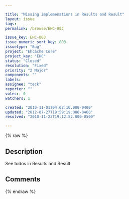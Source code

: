 ```yaml
---

title: "Missing implemenations in Results and Result"
layout: issue
tags: 
permalink: /browse/EHC-803

issue_key: EHC-803
issue_numeric_sort_key: 803
issuetype: "Bug"
project: "Ehcache Core"
project_key: "EHC"
status: "Closed"
resolution: "Fixed"
priority: "2 Major"
components: ""
labels: 
assignee: "teck"
reporter: ""
votes:  0
watchers: 1

created: "2010-11-01T04:02:16.000-0400"
updated: "2012-07-27T19:59:19.000-0400"
resolved: "2010-11-23T19:12:52.000-0500"

---
```




{% raw %}



## Description

<div markdown="1" class="description">

See todos in Results and Result

</div>

## Comments



{% endraw %}

